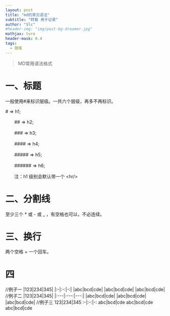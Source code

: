 ```yaml
---
layout: post
title: "md的常见语法"
subtitle: "转载 用于记录"
author: "Slc"
#header-img: "img/post-bg-dreamer.jpg"
mathjax: ture
header-mask: 0.4
tags:
  - 随笔
---
```


>MD常用语法格式

# 一、标题

  一般使用#来标识层级。一共六个层级，再多不再标识。

   \# => h1;

　　## => h2;

　　### => h3;

　　#### => h4;

　　##### => h5;

　　###### => h6;

　　注：h1 级别会默认带一个 \<hr/>

# 二、分割线
  至少三个 * 或 - 或 _ ，有空格也可以，不必连续。
  
# 三、换行
  两个空格 + 一个回车。

# 四


//例子一
|123|234|345|
|:-|:-:|-:|
|abc|bcd|cde|
|abc|bcd|cde|
|abc|bcd|cde|
//例子二
|123|234|345|
|:---|:---:|---:|
|abc|bcd|cde|
|abc|bcd|cde|
|abc|bcd|cde|
//例子三
123|234|345
:-|:-:|-:
abc|bcd|cde
abc|bcd|cde
abc|bcd|cde
